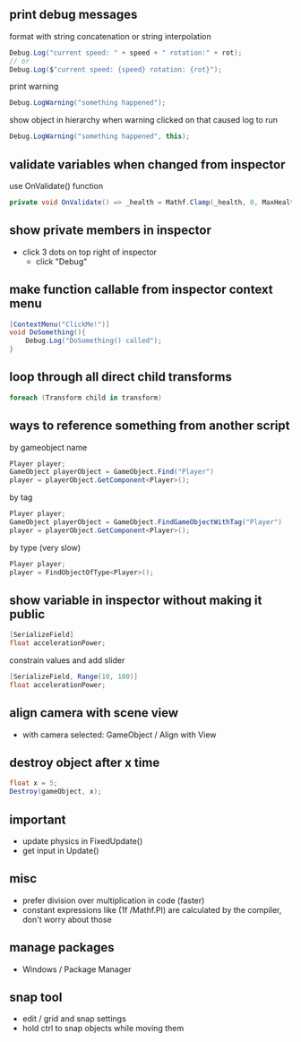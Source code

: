 ## print debug messages
format with string concatenation or string interpolation
```csharp
Debug.Log("current speed: " + speed + " rotation:" + rot);
// or
Debug.Log($"current speed: {speed} rotation: {rot}");
```
print warning
```csharp
Debug.LogWarning("something happened");
```
show object in hierarchy when warning clicked on that caused log to run
```csharp
Debug.LogWarning("something happened", this);
```

## validate variables when changed from inspector
use OnValidate() function
```csharp
private void OnValidate() => _health = Mathf.Clamp(_health, 0, MaxHealth)
```

## show private members in inspector
- click 3 dots on top right of inspector
	- click "Debug"

## make function callable from inspector context menu 
```csharp
[ContextMenu("ClickMe!")]
void DoSomething(){
	Debug.Log("DoSomething() called");
}
```

## loop through all direct child transforms
```csharp
foreach (Transform child in transform)
```

## ways to reference something from another script
by gameobject name
```csharp
Player player;
GameObject playerObject = GameObject.Find("Player")
player = playerObject.GetComponent<Player>();
```
by tag
```csharp
Player player;
GameObject playerObject = GameObject.FindGameObjectWithTag("Player")
player = playerObject.GetComponent<Player>();
```
by type (very slow)
```csharp
Player player;
player = FindObjectOfType<Player>();
```

## show variable in inspector without making it public
```csharp
[SerializeField]
float accelerationPower;
```
constrain values and add slider
```csharp
[SerializeField, Range(10, 100)]
float accelerationPower;
```
## align camera with scene view
- with camera selected: GameObject / Align with View

## destroy object after x time
```csharp
float x = 5;
Destroy(gameObject, x);
```

## important
- update physics in FixedUpdate()
- get input in Update()

## misc
- prefer division over multiplication in code (faster)
- constant expressions like (1f /Mathf.PI) are calculated by the compiler, don't worry about those

## manage packages
- Windows / Package Manager

## snap tool
- edit / grid and snap settings
- hold ctrl to snap objects while moving them
